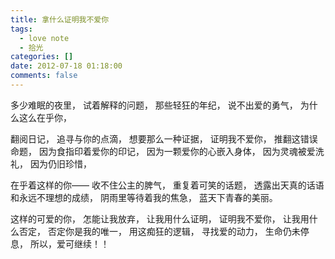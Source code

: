 ```yaml
---
title: 拿什么证明我不爱你
tags:
  - love note
  - 拾光
categories: []
date: 2012-07-18 01:18:00
comments: false
---
```


多少难眠的夜里，
试着解释的问题，
那些轻狂的年纪，
说不出爱的勇气，
为什么这么在乎你，
<!-- more -->
翻阅日记，
追寻与你的点滴，
想要那么一种证据，
证明我不爱你，
推翻这错误命题，
因为食指印着爱你的印记，
因为一颗爱你的心嵌入身体，
因为灵魂被爱洗礼，
因为仍旧珍惜，

在乎着这样的你——
收不住公主的脾气，
重复着可笑的话题，
透露出天真的话语
和永远不理想的成绩，
阴雨里等待着我的焦急，
蓝天下青春的美丽。

这样的可爱的你，
怎能让我放弃，
让我用什么证明，
证明我不爱你，
让我用什么否定，
否定你是我的唯一，
用这痴狂的逻辑，
寻找爱的动力，
生命仍未停息，
所以，爱可继续！！
